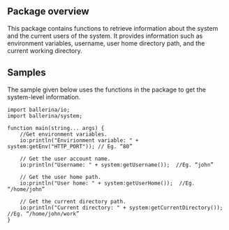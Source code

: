 ## Package overview

This package contains functions to retrieve information about the system and the current users of the system. It provides information such as environment variables, username, user home directory path, and the current working directory.

## Samples

The sample given below uses the functions in the package to get the system-level information.

```ballerina
import ballerina/io;
import ballerina/system;

function main(string... args) {
    //Get environment variables.
    io:println("Envirionment variable: " + system:getEnv("HTTP_PORT")); // Eg. “80”

    // Get the user account name.
    io:println("Username: " + system:getUsername());  //Eg. “john”

    // Get the user home path.
    io:println("User home: " + system:getUserHome());  //Eg. “/home/john”

    // Get the current directory path.
    io:println("Current directory: " + system:getCurrentDirectory());  //Eg. “/home/john/work”
}
```
